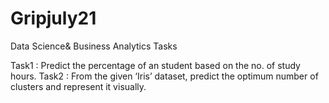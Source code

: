 # Gripjuly21
Data Science& Business Analytics Tasks

Task1 : Predict the percentage of an student based on the no. of study hours.
Task2 : From the given ‘Iris’ dataset, predict the optimum number of clusters and represent it visually.
